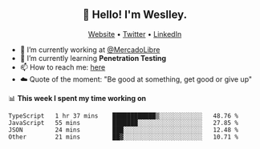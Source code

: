 <h2 align="center">👋 Hello! I'm Weslley.</h2>
<p align="center">
  <a href="http://weslleyneri.com.br">Website</a> •
  <a href="https://twitter.com/Weslley_Neri">Twitter</a> •
  <a href="https://www.linkedin.com/in/weslley-neri-3658908b">LinkedIn</a>
</p>


- 🔭 I’m currently working at [@MercadoLibre](https://github.com/mercadolibre)
- 🌱 I’m currently learning **Penetration Testing**
- 📫 How to reach me: [here](mailto:weslley39@gmail.com)
- ☁️ Quote of the moment: "Be good at something, get good or give up"

📊 **This week I spent my time working on**
<!--START_SECTION:waka-->

```text
TypeScript   1 hr 37 mins    ████████████▒░░░░░░░░░░░░   48.76 %
JavaScript   55 mins         ███████░░░░░░░░░░░░░░░░░░   27.85 %
JSON         24 mins         ███░░░░░░░░░░░░░░░░░░░░░░   12.48 %
Other        21 mins         ██▓░░░░░░░░░░░░░░░░░░░░░░   10.71 %
```

<!--END_SECTION:waka-->

<!-- Inspired by https://github.com/gruselhaus/gruselhaus -->